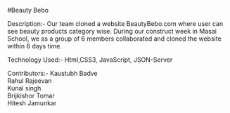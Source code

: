 #Beauty Bebo

Description:-  Our team cloned a  website BeautyBebo.com where user can see beauty products category wise.
               During our construct week in Masai School, we as a group of 6 members collaborated and cloned the website within 6 days time.

Technology Used:- Html,CSS3, JavaScript, JSON-Server

Contributors:- Kaustubh Badve <br>
	       Rahul Rajeevan<br>
	       Kunal singh<br>
         Brijkishor Tomar<br>
         Hitesh Jamunkar
